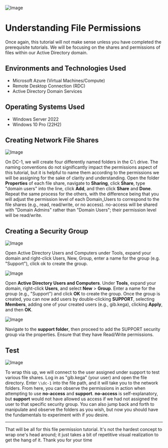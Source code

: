 ![Image](https://i.imgur.com/ew2fvrw.png)

# Understanding File Permissions
Once again, this tutorial will not make sense unless you have completed the prerequisite tutorials. We will be focusing on the shares and permissions of files within our Active Directory domain. 

## Environments and Technologies Used

- Microsoft Azure (Virtual Machines/Compute)
- Remote Desktop Connection (RDC)
- Active Directory Domain Services

## Operating Systems Used 

- Windows Server 2022
- Windows 10 Pro (22H2)

## Creating Network File Shares

![Image](https://i.imgur.com/gQYbw72.png)

On DC-1, we will create four differently named folders in the C:\ drive. The naming conventions do not significantly impact the permissions aspect of this tutorial, but it is helpful to name them according to the permissions we will be assigning for the sake of clarity and understanding. Open the folder **Properties** of each file share, navigate to **Sharing**, click **Share**, type "domain users" into the line, click **Add**, and then click **Share** and **Done**. Repeat the same process for the others, with the difference being that you will adjust the permission level of each Domain_Users to correspond to the file shares (e.g., read, read/write, or no access). no-access will be shared with "Domain Admins" rather than "Domain Users"; their permission level will be read/write.


## Creating a Security Group

![Image](https://i.imgur.com/3Ab8tjI.png)

Open Active Directory Users and Computers under Tools, expand your domain and right-click Users, New, Group, enter a name for the group (e.g. "Support"), click ok to create the group.

![Image](https://i.imgur.com/yNZgyqR.png)

Open **Active Directory Users and Computers**. Under **Tools**, expand your domain, right-click **Users**, and select **New** > **Group**. Enter a name for the group (e.g., "Support") and click **OK** to create the group. Once the group is created, you can now add users by double-clicking **SUPPORT**, selecting **Members**, adding one of your created users (e.g., gib.kega), clicking **Apply**, and then **OK**.

![Image](https://i.imgur.com/A9UfXqG.png)

Navigate to the **support folder**, then proceed to add the SUPPORT security group via the properties. Ensure that they have Read/Write permissions.

## Test

![Image](https://i.imgur.com/oI9CYbf.png)

To wrap this up, we will connect to the user assigned under support to test various file shares. Log in as "gib.kega" (your user) and open the file directory. Enter `\\dc-1` into the file path, and it will take you to the network folders. From here, you can observe the permissions in action when attempting to use **no-access** and **support**. **no-access** is self-explanatory, but **support** would not have allowed us access if we had not assigned the user to that specific security group. You can also jump back and forth to manipulate and observe the folders as you wish, but now you should have the fundamentals to experiment with if you desire.

---

That will be all for this file permission tutorial. It's not the hardest concept to wrap one's head around; it just takes a bit of repetitive visual realization to get the hang of it. Thank you for your time
